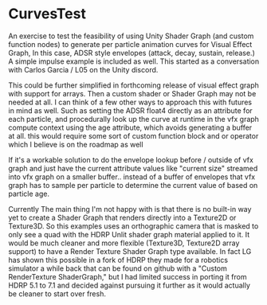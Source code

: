 # CurvesTest

An exercise to test the feasibility of using Unity Shader Graph (and custom function nodes) to generate per particle animation curves for Visual Effect Graph,
In this case, ADSR style envelopes (attack, decay, sustain, release.) A simple impulse example is included as well.
This started as a conversation with Carlos Garcia / L05 on the Unity discord.

This could be further simplified in forthcoming release of visual effect graph with support for arrays. Then a custom shader or Shader Graph may not be needed at all. I can think of a few other ways to approach this with futures in mind as well. Such as setting the ADSR float4 directly as an attribute for each particle, and procedurally look up the curve at runtime in the vfx graph compute context using the age attribute, which avoids generating a buffer at all. this would require some sort of custom function block and or operator which I believe is on the roadmap as well

If it's a workable solution to do the envelope lookup before / outside of vfx graph and just have the current attribute values like "current size" streamed into vfx graph on a smaller buffer.. instead of a buffer of envelopes that vfx graph has to sample per particle to determine the current value of based on particle age.

Currently The main thing I'm not happy with is that there is no built-in way yet to create a Shader Graph that renders directly into a Texture2D or Texture3D. So this examples uses an orthographic camera that is masked to only see a quad with the HDRP Unlit shader graph material applied to it. It would be much cleaner and more flexible (Texture3D, Texture2D array support) to have a Render Texture Shader Graph type available. In fact LG has shown this possible in a fork of HDRP they made for a robotics simulator a while back that can be found on github with a "Custom RenderTexture ShaderGraph," but I had limited success in porting it from HDRP 5.1 to 7.1 and decided against pursuing it further as it would actually be cleaner to start over fresh.
